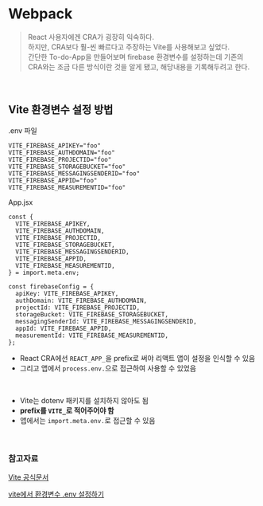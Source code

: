 # Webpack

> React 사용자에겐 CRA가 굉장히 익숙하다.  
> 하지만, CRA보다 훨-씬 빠르다고 주장하는 Vite를 사용해보고 싶었다.  
> 간단한 To-do-App을 만들어보며 firebase 환경변수를 설정하는데 기존의 CRA와는 조금 다른 방식이란 것을 알게 됐고, 해당내용을 기록해두려고 한다.

<br>

## Vite 환경변수 설정 방법

.env 파일

```
VITE_FIREBASE_APIKEY="foo"
VITE_FIREBASE_AUTHDOMAIN="foo"
VITE_FIREBASE_PROJECTID="foo"
VITE_FIREBASE_STORAGEBUCKET="foo"
VITE_FIREBASE_MESSAGINGSENDERID="foo"
VITE_FIREBASE_APPID="foo"
VITE_FIREBASE_MEASUREMENTID="foo"
```

App.jsx

```JSX
const {
  VITE_FIREBASE_APIKEY,
  VITE_FIREBASE_AUTHDOMAIN,
  VITE_FIREBASE_PROJECTID,
  VITE_FIREBASE_STORAGEBUCKET,
  VITE_FIREBASE_MESSAGINGSENDERID,
  VITE_FIREBASE_APPID,
  VITE_FIREBASE_MEASUREMENTID,
} = import.meta.env;

const firebaseConfig = {
  apiKey: VITE_FIREBASE_APIKEY,
  authDomain: VITE_FIREBASE_AUTHDOMAIN,
  projectId: VITE_FIREBASE_PROJECTID,
  storageBucket: VITE_FIREBASE_STORAGEBUCKET,
  messagingSenderId: VITE_FIREBASE_MESSAGINGSENDERID,
  appId: VITE_FIREBASE_APPID,
  measurementId: VITE_FIREBASE_MEASUREMENTID,
};
```

- React CRA에선 `REACT_APP_`을 prefix로 써야 리액트 앱이 설정을 인식할 수 있음
- 그리고 앱에서 `process.env.`으로 접근하여 사용할 수 있었음

<br>

- Vite는 dotenv 패키지를 설치하지 않아도 됨
- **prefix를 `VITE_`로 적어주어야 함**
- 앱에서는 `import.meta.env.`로 접근할 수 있음

<br>

### 참고자료

[Vite 공식문서](https://vitejs-kr.github.io/guide/env-and-mode.html#env-files)

[vite에서 환경변수 .env 설정하기](https://velog.io/@riley_dev/React-vite%EC%97%90%EC%84%9C-%ED%99%98%EA%B2%BD%EB%B3%80%EC%88%98-.env-%EC%84%A4%EC%A0%95%ED%95%98%EA%B8%B0)
